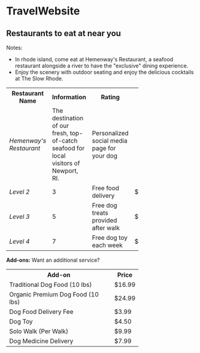 # TravelWebsite
<html>
<body>

<h2> Restaurants to eat at near you </h2>
Notes:
<ul>
<li>In rhode island, come eat at Hemenway's  Restaurant, a seafood restaurant alongside a river to have the "exclusive" dining experience.</li>
<li>Enjoy the scenery with outdoor seating and enjoy the delicious cocktails at The Slow Rhode.</li>
  
</ul>

<table style="width:70%">
  <tr>
    <th>Restaurant Name</th>
    <th>Information</th>
    <th>Rating</th>
  </tr>
  <tr> 
    <td><i>Hemenway's Restaurant</i></td>
    <td>The destination of our fresh, top-of-catch seafood for local visitors of Newport, RI.</td>
    <td>Personalized social media page for your dog</td>
  </tr>
  <tr>
    <td><i>Level 2</i></td>
    <td>3</td>
    <td>Free food delivery</td>
    <td>$34.99</td>
  </tr>
  <tr>
    <td><i>Level 3</i></td>
    <td>5</td>
    <td>Free dog treats provided after walk</td>
    <td>$59.99</td>
  </tr>
  <tr>
    <td><i>Level 4</i></td>
    <td>7</td>
    <td>Free dog toy each week</td>
    <td>$79.99</td>
  </tr>
</table>

  <p><strong>Add-ons:</strong> Want an additional service?</p>

<table style="width:70%">
  <tr>
    <th>Add-on</th>
    <th>Price</th> 
  </tr>
  <tr>
    <td>Traditional Dog Food (10 lbs)</td>
    <td>$16.99</td>
  </tr>
    <tr>
    <td>Organic Premium Dog Food (10 lbs)</td>
    <td>$24.99</td>
  </tr>
    <tr>
    <td>Dog Food Delivery Fee</td>
    <td>$3.99</td>
  </tr>
    <tr>
    <td>Dog Toy</td>
    <td>$4.50</td>
  </tr>
    <tr>
    <td>Solo Walk (Per Walk)</td>
    <td>$9.99</td>
  </tr>
  <tr>
    <td>Dog Medicine Delivery</td>
    <td>$7.99</td>
  </tr>
</table>

</body>
</html>
